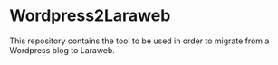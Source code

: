 # Wordpress2Laraweb
This repository contains the tool to be used in order to migrate from a Wordpress blog to Laraweb.
